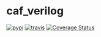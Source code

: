 # caf_verilog
[![pypi](https://img.shields.io/pypi/v/caf-verilog.svg)](https://pypi.python.org/pypi/caf-verilog)
[![travis](https://travis-ci.com/chiranthsiddappa/caf_verilog.svg?branch=master)](https://travis-ci.com/chiranthsiddappa/caf_verilog)
[![Coverage Status](https://coveralls.io/repos/github/chiranthsiddappa/caf_verilog/badge.svg?branch=master)](https://coveralls.io/github/chiranthsiddappa/caf_verilog?branch=master)
